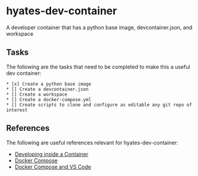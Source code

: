 # hyates-dev-container
A developer container that has a python base image, devcontainer.json, and workspace 


## Tasks

The following are the tasks that need to be completed to make this a useful dev container: 

    * [x] Create a python base image
    * [] Create a devcontainer.json
    * [] Create a workspace
    * [] Create a docker-compose.yml
    * [] Create scripts to clone and configure as editable any git repo of interest 

## References 

The following are useful references relevant for hyates-dev-container:

* [Developing inside a Container](https://code.visualstudio.com/docs/remote/containers)
* [Docker Compose](https://docs.docker.com/compose/)
* [Docker Compose and VS Code](https://code.visualstudio.com/docs/containers/quickstart-python)

